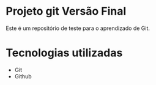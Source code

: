 # Projeto git Versão Final

Este é um repositório de teste para o aprendizado de Git.

# Tecnologias utilizadas

- Git
- Github
